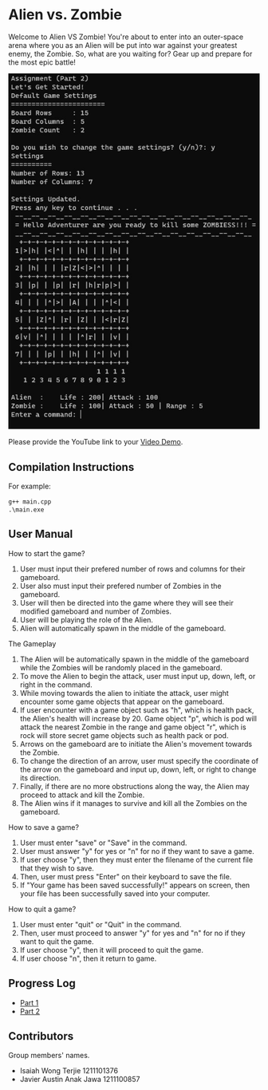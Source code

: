 # Alien vs. Zombie

Welcome to Alien VS Zombie! You're about to enter into an outer-space arena where you as an Alien will be put into war against your greatest enemy, the Zombie. So, what are you waiting for? Gear up and prepare for the most epic battle! 

![Alt text](https://github.com/Idksouls/TCP1101_Assignment/blob/main/alienvszombiegame.jpg)

Please provide the YouTube link to your [Video Demo](https://youtube.com).

## Compilation Instructions

For example:

```
g++ main.cpp 
.\main.exe
```

## User Manual

How to start the game?
1. User must input their prefered number of rows and columns for their gameboard.
2. User also must input their prefered number of Zombies in the gameboard.
3. User will then be directed into the game where they will see their modified gameboard and number of Zombies.
4. User will be playing the role of the Alien.
5. Alien will automatically spawn in the middle of the gameboard.

The Gameplay
1. The Alien will be automatically spawn in the middle of the gameboard while the Zombies will be randomly placed in the gameboard.
2. To move the Alien to begin the attack, user must input up, down, left, or right in the command.
3. While moving towards the alien to initiate the attack, user might encounter some game objects that appear on the gameboard.
4. If user encounter with a game object such as "h", which is health pack, the Alien's health will increase by 20. Game object "p", which is pod will attack the       nearest Zombie in the range and game object "r", which is rock will store secret game objects such as health pack or pod.
5. Arrows on the gameboard are to initiate the Alien's movement towards the Zombie.
6. To change the direction of an arrow, user must specify the coordinate of the arrow on the gameboard and input up, down, left, or right to change its direction.
7. Finally, if there are no more obstructions along the way, the Alien may proceed to attack and kill the Zombie.
8. The Alien wins if it manages to survive and kill all the Zombies on the gameboard.

How to save a game?
1. User must enter "save" or "Save" in the command.
2. User must answer "y" for yes or "n" for no if they want to save a game.
3. If user choose "y", then they must enter the filename of the current file that they wish to save.
4. Then, user must press "Enter" on their keyboard to save the file.
5. If "Your game has been saved successfully!" appears on screen, then your file has been successfully saved into your computer.

How to quit a game?
1. User must enter "quit" or "Quit" in the command.
2. Then, user must proceed to answer "y" for yes and "n" for no if they want to quit the game.
3. If user choose "y", then it will proceed to quit the game.
4. If user choose "n", then it return to game.

## Progress Log

- [Part 1](PART1.md)
- [Part 2](PART2.md)

## Contributors

Group members' names. 

- Isaiah Wong Terjie 1211101376
- Javier Austin Anak Jawa 1211100857



